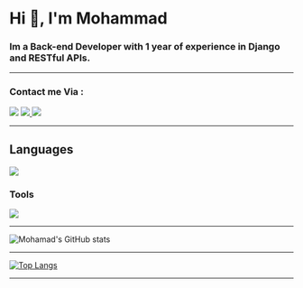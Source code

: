 <h1>Hi 👋, I'm Mohammad</h1>

<h3 >Im a Back-end Developer with 1 year of experience in Django and RESTful APIs.</h3>
<hr>

<h3 align="left">Contact me Via : </h3>
<a href="https://t.me/El_mohamad"><img src="https://img.shields.io/badge/Telegram-2CA5E0?style=for-the-badge&logo=telegram&logoColor=white"></a>
<a href="mailto:liaghimohamad69@gmail.com"><img src="https://img.shields.io/badge/Gmail-D14836?style=for-the-badge&logo=gmail&logoColor=white" /> </a>
<a href="https://www.linkedin.com/in/mohamad-liyaghi-230261231/"><img src="https://img.shields.io/badge/LinkedIn-0077B5?style=for-the-badge&logo=linkedin&logoColor=white"></a>

<hr>

##  Languages

<p align="left">
  <a href="https://skillicons.dev">
    <img src="https://skillicons.dev/icons?i=python,js,html,css" />
  </a> <br>
  
  ### Tools
  
  <a href="https://skillicons.dev">
    <img src="https://skillicons.dev/icons?i=django,flask,fastapi,docker,git,postgres,bootstrap" />
  </a>
</p>


    
</p>
<hr>

![Mohamad's GitHub stats](https://github-readme-stats.vercel.app/api?username=Ml06py&hide=contribs,prs)
<hr>



[![Top Langs](https://github-readme-stats.vercel.app/api/top-langs/?username=Ml06py&layout=compact)](https://github.com/anuraghazra/github-readme-stats)
<hr>
